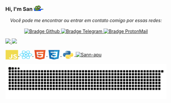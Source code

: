 ### Hi, I'm San <img src="https://github.com/SanNw/SanNw/blob/main/.github/images/64CQ5cH.gif" width="30px"></h2>
  
  <p align="center">
    <i>Você pode me encontrar ou entrar em contato comigo por essas redes:</i>
    <br/><br/>
    <a href="https://github.com/SanNw" target="_blank">
        <img src="https://img.shields.io/badge/-Github-000?logo=github&style=flat&logoColor=white" alt="Bradge Github" />
    </a>
    <a href="https://t.me/Sannwe" target="_blank">
        <img src="https://img.shields.io/badge/-Telegram-2CA5E0?logo=telegram&style=flat&logoColor=white" alt="Bradge Telegram" />
    </a>
    <a href="mailto:sannwe@protonmail.com" target="_blank">
        <img src="https://img.shields.io/badge/-ProtonMail-8B89CC?logo=protonmail&style=flat&logoColor=white" alt="Bradge ProtonMail" />
    </a>
  </p>
   <div>
    <a href="https://github.com/SanNw">
    <img height="180em" src="https://github-readme-stats.vercel.app/api?username=SanNw&show_icons=true&theme=dracula&include_all_commits=true&count_private=true"/>
    <img height="180em" src="https://github-readme-stats.vercel.app/api/top-langs/?username=SanNw&layout=compact&langs_count=7&theme=dracula"/>
  </div>

  <div style="display: inline_block"><br>
  <img align="center" alt="Sann-Js" height="30" width="40" src="https://raw.githubusercontent.com/devicons/devicon/master/icons/javascript/javascript-plain.svg">
  <img align="center" alt="Sann-React" height="30" width="40" src="https://raw.githubusercontent.com/devicons/devicon/master/icons/react/react-original.svg">
  <img align="center" alt="Sann-HTML" height="30" width="40" src="https://raw.githubusercontent.com/devicons/devicon/master/icons/html5/html5-original.svg">
  <img align="center" alt="Sann-CSS" height="30" width="40" src="https://raw.githubusercontent.com/devicons/devicon/master/icons/css3/css3-original.svg">
  <img align="center" alt="Sann-Python" height="30" width="40" src="https://raw.githubusercontent.com/devicons/devicon/master/icons/python/python-original.svg">
  <img align="center"   alt="Sann-apu" height="100" width="110"  src="https://c.tenor.com/ZmZ7UKIc0soAAAAC/anonymous-anonymous-bites-back.gif">
</div>
  
 
 <div>
   
   
   ![Snake animation](https://github.com/SanNw/SanNw/blob/output/github-contribution-grid-snake.svg)
 </div>
